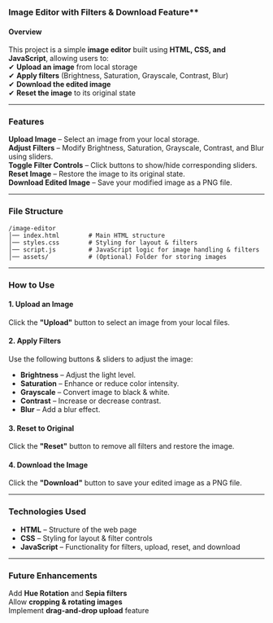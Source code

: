 ﻿### Image Editor with Filters & Download Feature**

#### **Overview**
This project is a simple **image editor** built using **HTML, CSS, and JavaScript**, allowing users to:  
✔ **Upload an image** from local storage  
✔ **Apply filters** (Brightness, Saturation, Grayscale, Contrast, Blur)  
✔ **Download the edited image**  
✔ **Reset the image** to its original state  

---

### **Features**
  **Upload Image** – Select an image from your local storage.  
   **Adjust Filters** – Modify Brightness, Saturation, Grayscale, Contrast, and Blur using sliders.  
   **Toggle Filter Controls** – Click buttons to show/hide corresponding sliders.  
   **Reset Image** – Restore the image to its original state.  
   **Download Edited Image** – Save your modified image as a PNG file.  

---

### **File Structure**
```
/image-editor
│── index.html        # Main HTML structure
│── styles.css        # Styling for layout & filters
│── script.js         # JavaScript logic for image handling & filters
│── assets/           # (Optional) Folder for storing images
```

---

### **How to Use**
#### **1. Upload an Image**
Click the **"Upload"** button to select an image from your local files.  

#### **2. Apply Filters**
Use the following buttons & sliders to adjust the image:  
- **Brightness** – Adjust the light level.  
- **Saturation** – Enhance or reduce color intensity.  
- **Grayscale** – Convert image to black & white.  
- **Contrast** – Increase or decrease contrast.  
- **Blur** – Add a blur effect.  

#### **3. Reset to Original**
Click the **"Reset"** button to remove all filters and restore the image.  

#### **4. Download the Image**
Click the **"Download"** button to save your edited image as a PNG file.  

---

### **Technologies Used**
- **HTML** – Structure of the web page  
- **CSS** – Styling for layout & filter controls  
- **JavaScript** – Functionality for filters, upload, reset, and download  

---

### **Future Enhancements**
   Add **Hue Rotation** and **Sepia filters**  
   Allow **cropping & rotating images**  
   Implement **drag-and-drop upload** feature  


